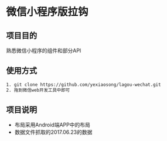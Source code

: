 # 微信小程序版拉钩
## 项目目的
熟悉微信小程序的组件和部分API
## 使用方式
 
``` bash
1. git clone https://github.com/yexiaosong/lagou-wechat.git
2. 拖到微信web开发工具中即可
```
## 项目说明
+ 布局采用Android端APP中的布局
+ 数据文件抓取的2017.06.23的数据